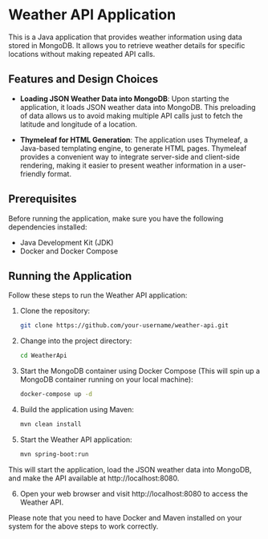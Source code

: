 # Weather API Application

This is a Java application that provides weather information using data stored in MongoDB. It allows you to retrieve weather details for specific locations without making repeated API calls.

## Features and Design Choices

- **Loading JSON Weather Data into MongoDB**: Upon starting the application, it loads JSON weather data into MongoDB. This preloading of data allows us to avoid making multiple API calls just to fetch the latitude and longitude of a location.

- **Thymeleaf for HTML Generation**: The application uses Thymeleaf, a Java-based templating engine, to generate HTML pages. Thymeleaf provides a convenient way to integrate server-side and client-side rendering, making it easier to present weather information in a user-friendly format.

## Prerequisites

Before running the application, make sure you have the following dependencies installed:

- Java Development Kit (JDK)
- Docker and Docker Compose

## Running the Application

Follow these steps to run the Weather API application:

1. Clone the repository:

   ```bash
   git clone https://github.com/your-username/weather-api.git
   ```
2. Change into the project directory:

   ```bash
   cd WeatherApi
   ```
3. Start the MongoDB container using Docker Compose (This will spin up a MongoDB container running on your local machine):

   ```bash
   docker-compose up -d
   ```

4. Build the application using Maven:

   ```bash
   mvn clean install
   ```  
5. Start the Weather API application:

   ```bash
   mvn spring-boot:run
   ```  

This will start the application, load the JSON weather data into MongoDB, and make the API available at http://localhost:8080.


6. Open your web browser and visit http://localhost:8080 to access the Weather API.

Please note that you need to have Docker and Maven installed on your system for the above steps to work correctly.  